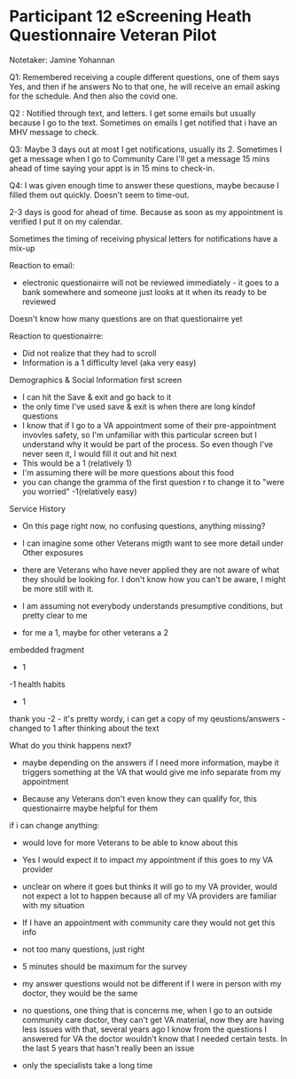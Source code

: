 # Participant 12 eScreening Heath Questionnaire Veteran Pilot

Notetaker: Jamine Yohannan

Q1: Remembered receiving a couple different questions, one of them says Yes, and then if he answers No to that one, he will receive an email asking for the schedule. And then also the covid one.

Q2 : Notified through text, and letters. I get some emails but usually because I go to the text. Sometimes on emails I get notified that i have an MHV message to check. 

Q3: Maybe 3 days out at most I get notifications, usually its 2. Sometimes I get a message when I go to Community Care I'll get a message 15 mins ahead of time saying your appt is in 15 mins to check-in. 

Q4: I was given enough time to answer these questions, maybe because I filled them out quickly. Doesn't seem to time-out.

2-3 days is good for ahead of time. Because as soon as my appointment is verified I put it on my calendar. 

Sometimes the timing of receiving physical  letters for notifications have a mix-up 

Reaction to email:

- electronic questionairre will not be reviewed immediately - it goes to a bank somewhere and someone just looks at it when its ready to be reviewed 

 Doesn't know how many questions are on that questionairre yet 

Reaction to questionairre:

- Did not realize that they had to scroll
- Information is a 1 difficulty level (aka very easy)

Demographics & Social Information 
first screen 
- I can hit the Save & exit and go back to it 
- the only time I've used save & exit is when there are long kindof questions
- I know that if I go to a VA appointment some of their pre-appointment invovles safety, so I'm unfamiliar with this particular screen but I understand why it would be part of the process. So even though I've never seen it, I would fill it out and hit next
- This would be a 1 (relatively 1)
- I'm assuming there will be more questions about this 
food
- you can change the gramma of the first question r to change it to "were you worried"
-1(relatively easy)

Service History 
- On this page right now, no confusing questions, anything missing? 
- I can imagine some other Veterans migth want to see more detail under Other exposures 
- there are Veterans who have never applied they are not aware of what they should be looking for. I don't know how you can't be aware, I might be more still with it.
- I am assuming not everybody understands presumptive conditions, but pretty clear to me 

- for me a 1, maybe for other veterans a 2

embedded fragment
- 1


-1
health habits
- 1

thank you
-2 - it's pretty wordy, i can get a copy of my qeustions/answers 
-changed to 1 after thinking about the text 

What do you think happens next?

- maybe depending on the answers if I need more information, maybe it triggers something at the VA that would give me info separate from my appointment 

- Because any Veterans don't even know they can qualify for, this questionairre maybe helpful for them 

if i can change anything:
- would love for more Veterans to be able to know about this
- Yes I would expect it to impact my appointment if this goes to my VA provider 
- unclear on where it goes but thinks it will go to my VA provider, would not expect a lot to happen because all of my VA providers are familiar with my situation
- If I have an appointment with community care they would not get this info 

- not too many questions, just right

- 5 minutes should be maximum for the survey 

- my answer questions would not be different if I were in person with my doctor, they would be the same

- no questions, one thing that is concerns me, when I go to an outside community care doctor, they can't get VA material, now they are having less issues with that, several years ago I know from the questions I answered for VA the doctor wouldn't know that I needed certain tests. In the last 5 years that hasn't really been an issue 
- only the specialists take a long time 
